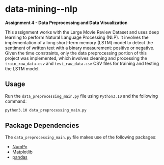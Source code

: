 # data-mining--nlp

**Assignment 4 - Data Preprocessing and Data Visualization**

This assignment works with the Large Movie Review Dataset and uses deep learning to perform Natural Language Processing (NLP). It involves the implementation of a long short-term memory (LSTM) model to detect the sentiment of written text with a binary measurement: positive or negative. Given the time constraints, only the data preprocessing portion of this project was implemented, which involves cleaning and processing the `train_raw_data.csv` and `test_raw_data.csv` CSV files for training and testing the LSTM model.

## Usage

Run the `data_preprocessing_main.py` file using `Python3.10` and the following command:

```bash
python3.10 data_preprocessing_main.py
```

## Package Dependencies

The `data_preprocessing_main.py` file makes use of the following packages:

* [NumPy](https://numpy.org)
* [Matplotlib](https://matplotlib.org)
* [pandas](https://pandas.pydata.org)
